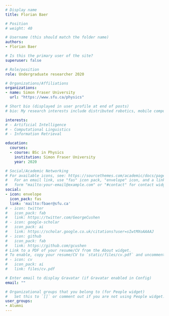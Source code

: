 ```yaml
---
# Display name
title: Florian Baer

# Position
# weight: 40

# Username (this should match the folder name)
authors:
- Florian Baer

# Is this the primary user of the site?
superuser: false

# Role/position
role: Undergraduate researcher 2020

# Organizations/Affiliations
organizations:
- name: Simon Fraser University
  url: "https://www.sfu.ca/physics"

# Short bio (displayed in user profile at end of posts)
# bio: My research interests include distributed robotics, mobile computing and programmable matter.

interests:
# - Artificial Intelligence
# - Computational Linguistics
# - Information Retrieval

education:
  courses:
  - course: BSc in Physics
    institution: Simon Fraser University
    year: 2020

# Social/Academic Networking
# For available icons, see: https://sourcethemes.com/academic/docs/page-builder/#icons
#   For an email link, use "fas" icon pack, "envelope" icon, and a link in the
#   form "mailto:your-email@example.com" or "#contact" for contact widget.
social:
- icon: envelope
  icon_pack: fas
  link: 'mailto:fbaer@sfu.ca'
# - icon: twitter
#   icon_pack: fab
#   link: https://twitter.com/GeorgeCushen
# - icon: google-scholar
#   icon_pack: ai
#   link: https://scholar.google.co.uk/citations?user=sIwtMXoAAAAJ
# - icon: github
#   icon_pack: fab
#   link: https://github.com/gcushen
# Link to a PDF of your resume/CV from the About widget.
# To enable, copy your resume/CV to `static/files/cv.pdf` and uncomment the lines below.
# - icon: cv
#   icon_pack: ai
#   link: files/cv.pdf

# Enter email to display Gravatar (if Gravatar enabled in Config)
email: ""

# Organizational groups that you belong to (for People widget)
#   Set this to `[]` or comment out if you are not using People widget.
user_groups:
- Alumni
---
```

